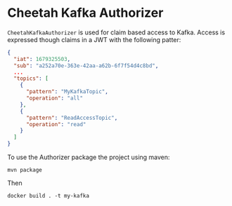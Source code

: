 # Cheetah Kafka Authorizer

`CheetahKafkaAuthorizer` is used for claim based access to Kafka.
Access is expressed though claims in a JWT with the following patter:

```json
{
  "iat": 1679325503,
  "sub": "a252a70e-363e-42aa-a62b-6f7f54d4c8bd",
  ...
  "topics": [
    {
      "pattern": "MyKafkaTopic",
      "operation": "all"
    },
    {
      "pattern": "ReadAccessTopic",
      "operation": "read"
    }
  ]
}
```

To use the Authorizer package the project using maven:

`mvn package`

Then

`docker build . -t my-kafka` 
